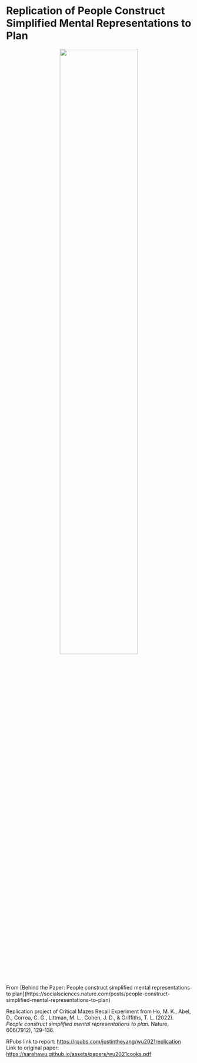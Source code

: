 # Replication of People Construct Simplified Mental Representations to Plan

<p align="center" style="font-size: smaller">
  <img width="65%" src="https://github.com/psych251/ho2022/assets/51468707/257ed673-e6dc-4538-bc0f-d6955184123b"></img><br/>
</p>
  From [Behind the Paper: People construct simplified mental representations to plan](https://socialsciences.nature.com/posts/people-construct-simplified-mental-representations-to-plan)

Replication project of Critical Mazes Recall Experiment from Ho, M. K., Abel, D., Correa, C. G., Littman, M. L., Cohen, J. D., & Griffiths, T. L. (2022). *People construct simplified mental representations to plan.* Nature, 606(7912), 129-136.

RPubs link to report: https://rpubs.com/justintheyang/wu2021replication <br>
Link to original paper: https://sarahawu.github.io/assets/papers/wu2021cooks.pdf

